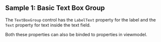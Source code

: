 ## Sample 1: Basic Text Box Group

The `TextBoxGroup` control has the `LabelText` property for the label and the `Text` property for text inside the text field.

Both these properties can also be binded to properties in viewmodel.
